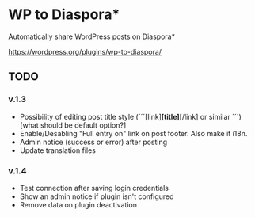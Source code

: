 WP to Diaspora*
=====================

Automatically share WordPress posts on Diaspora*

https://wordpress.org/plugins/wp-to-diaspora/


## TODO
### v.1.3
- Possibility of editing post title style (´´´[link]<b>[title]</b>[/link] or similar ´´´) [what should be default option?]
- Enable/Desabling "Full entry on" link on post footer. Also make it i18n.
- Admin notice (success or error) after posting
- Update translation files

### v.1.4
- Test connection after saving login credentials
- Show an admin notice if plugin isn't configured
- Remove data on plugin deactivation